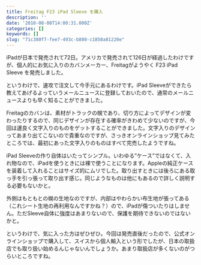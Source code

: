 ```yaml
---
title: Freitag F23 iPad Sleeve を購入
description: ''
date: '2010-08-08T14:00:31.000Z'
categories: []
keywords: []
slug: "71c380f7-fee7-493c-b880-c1858a81220e"
---
```

iPadが日本で発売されて72日。アメリカで発売されて126日が経過したわけですが、個人的にお気に入りのカバンメーカー、Freitagがようやく F23 iPad Sleeve を発売しました。

というわけで、速攻で注文して今手元にあるわけです。iPad Sleeveができたら教えてあげるよっていうメールニュースに登録しておいたので、通常のメールニュースよりも早く知ることができました。

Freitagのカバンは、素材がトラックの幌であり、切り方によってデザインが変わったりするので、同じデザインが存在する確率がきわめて少ないのですが、今回は運良く文字入りのものをゲットすることができました。文字入りのデザインってあまり出てこないので貴重なのですが、さっきオンラインショップ見てみたところでは、最初にあった文字入りのものはすべて完売したようですね。

iPad Sleeveの作り自体はいたってシンプル。いわゆる”ケース”ではなくて、入れ物なので、iPadを使うときには裸で使うことになります。Appleの純正ケースを装着して入れることはサイズ的にムリでした。取り出すときには後ろにある取っ手を引っ張って取り出す感じ。同じようなものは他にもあるので詳しく説明する必要もないかと。

外側はもともとの幌の生地なのですが、内部はやわらかい布生地が張ってある（これシート生地の再利用なんですかね？）ので、iPadが傷ついたりはしません。ただSleeve自体に強度はあまりないので、保護を期待できないのではないかと。

というわけで、気に入った方はぜひぜひ。今回は発売直後だったので、公式オンラインショップで購入して、スイスから個人輸入という形でしたが、日本の取扱店でも取り扱い始めるんじゃないんでしょうか。あまり取扱店が多くないのがつらいところですね。